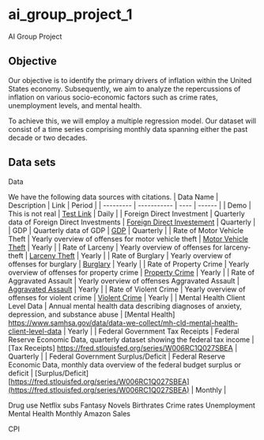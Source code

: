 # ai_group_project_1
AI Group Project 


## Objective

Our objective is to identify the primary drivers of inflation within the United States economy. Subsequently, we aim to analyze the repercussions of inflation on various socio-economic factors such as crime rates, unemployment levels, and mental health.

To achieve this, we will employ a multiple regression model. Our dataset will consist of a time series comprising monthly data spanning either the past decade or two decades.

## Data sets

Data 

We have the following data sources with citations.
| Data Name | Description | Link | Period |
| --------- | ----------- | ---- | ------ |
| Demo      | This is not real | [Test Link](https://www.google.com) | Daily |
| Foreign Direct Investment | Quarterly data of Foreign Direct Investments | [Foreign Direct Investement](https://fred.stlouisfed.org/series/ROWFDIQ027S) | Quarterly |
| GDP | Quarterly data of GDP | [GDP](https://fred.stlouisfed.org/series/GDP) | Quarterly |
| Rate of Motor Vehicle Theft | Yearly overview of offenses for motor vehicle theft | [Motor Vehicle Theft](https://cde.ucr.cjis.gov/LATEST/webapp/#/pages/explorer/crime/crime-trend) | Yearly |
| Rate of Larceny | Yearly overview of offenses for larceny-theft | [Larceny Theft](https://cde.ucr.cjis.gov/LATEST/webapp/#/pages/explorer/crime/crime-trend) | Yearly |
| Rate of Burglary | Yearly overview of offenses for burglary | [Burglary](https://cde.ucr.cjis.gov/LATEST/webapp/#/pages/explorer/crime/crime-trend) | Yearly |
| Rate of Property Crime | Yearly overview of offenses for property crime | [Property Crime](https://cde.ucr.cjis.gov/LATEST/webapp/#/pages/explorer/crime/crime-trend) | Yearly |
| Rate of Aggravated Assault | Yearly overview of offenses Aggravated Assault | [Aggravated Assault](https://cde.ucr.cjis.gov/LATEST/webapp/#/pages/explorer/crime/crime-trend) | Yearly |
| Rate of Violent Crime | Yearly overview of offenses for violent crime | [Violent Crime](https://cde.ucr.cjis.gov/LATEST/webapp/#/pages/explorer/crime/crime-trend) | Yearly |
| Mental Health Client Level Data | Annual mental health data describing diagnoses of anxiety, depression, and substance abuse | [Mental Health] https://www.samhsa.gov/data/data-we-collect/mh-cld-mental-health-client-level-data | Yearly |
| Federal Government Tax Receipts | Federal Reserve Economic Data, quarterly dataset showing the federal tax income | [Tax Receipts] https://fred.stlouisfed.org/series/W006RC1Q027SBEA | Quarterly |
| Federal Government Surplus/Deficit | Federal Reserve Economic Data, monthly data overview of the federal budget surplus or deficit | [Surplus/Deficit] [https://fred.stlouisfed.org/series/W006RC1Q027SBEA](https://fred.stlouisfed.org/series/W006RC1Q027SBEA) | Monthly |





Drug use
Netflix subs
Fantasy Novels
Birthrates
Crime rates
Unemployment
Mental Health
Monthly Amazon Sales

CPI
